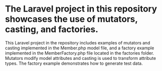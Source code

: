 # The Laravel project in this repository showcases the use of mutators, casting, and factories.
This Laravel project in the repository includes examples of mutators and casting implemented in the Member.php model file, and a factory example implemented in the MemberFactory.php file located in the factories folder. Mutators modify model attributes and casting is used to transform attribute types. The factory example demonstrates how to generate test data.
